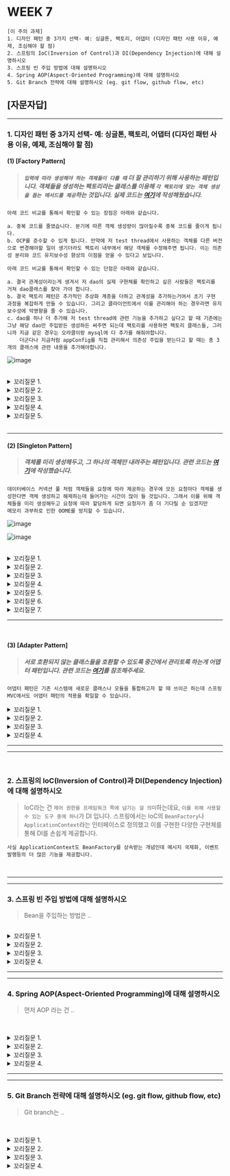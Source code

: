 

# WEEK 7

```
[이 주의 과제]
1. 디자인 패턴 중 3가지 선택- 예: 싱글톤, 팩토리, 어댑터 (디자인 패턴 사용 이유, 예제, 조심해야 할 점)
2. 스프링의 IoC(Inversion of Control)과 DI(Dependency Injection)에 대해 설명하시오
3. 스프링 빈 주입 방법에 대해 설명하시오
4. Spring AOP(Aspect-Oriented Programming)에 대해 설명하시오
5. Git Branch 전략에 대해 설명하시오 (eg. git flow, github flow, etc)
```



## [자문자답]


----------


### 1. 디자인 패턴 중 3가지 선택- 예: 싱글톤, 팩토리, 어댑터 (디자인 패턴 사용 이유, 예제, 조심해야 할 점)

#### (1) [Factory Pattern]
> ##### `입력에 따라 생성해야 하는 객체들이 다를 때` 더 잘 관리하기 위해 사용하는 패턴입니다. 객체들을 생성하는 팩토리라는 클래스를 이용해 `각 팩토리에 맞는 객체 생성을 돕는 메서드를 제공`하는 것입니다. 실제 코드는 [여기](https://github.com/choichanhyeok/just-java-note/tree/master/src/main/java/org/example/designPattern/factory/case2AboutDao)에 작성해뒀습니다.
```
아래 코드 비교를 통해서 확인할 수 있는 장점은 아래와 같습니다.

a. 중복 코드를 줄였습니다. 분기에 따른 객체 생성량이 많아질수록 중복 코드를 줄이게 됩니다.
b. OCP를 준수할 수 있게 됩니다. 만약에 저 test thread에서 사용하는 객체를 다른 버전으로 변경해야할 일이 생기더라도 팩토리 내부에서 해당 객체를 수정해주면 됩니다. 이는 의존성 분리와 코드 유지보수성 향상의 이점을 얻을 수 있다고 보입니다.
```
```
아래 코드 비교를 통해서 확인할 수 있는 단점은 아래와 같습니다.

a. 결국 관계성이라는게 생겨서 저 dao의 실제 구현체를 확인하고 싶은 사람들은 팩토리를 거쳐 dao클래스를 찾아 가야 합니다.
b. 결국 팩토리 패턴은 추가적인 추상화 계층을 더하고 관계성을 추가하는거여서 초기 구현 과정을 복잡하게 만들 수 있습니다. 그리고 클라이언트에서 이를 관리해야 하는 경우라면 유지보수성에 악영향을 줄 수 있습니다.
c. dao를 하나 더 추가해 저 test thread에 관련 기능을 추가하고 싶다고 할 때 기존에는 그냥 해당 dao만 주입받든 생성하든 써주면 되는데 팩토리를 사용하면 팩토리 클래스들, 그러니까 지금 같은 경우는 오라클이랑 mysql에 다 추가를 해줘야합니다.
    더군다나 지금처럼 appConfig를 직접 관리해서 의존성 주입을 받는다고 할 때는 총 3개의 클래스에 관련 내용을 추가해야합니다.
```
![image](https://github.com/chanHyeoks-kingdom/f-lab-history/assets/68278903/d435f77c-d4a8-4412-88d2-e9e75f9a70b6)

<br>

<details>
<summary> 꼬리질문 1. </summary>

###### 꼬리질문 1. 실제 사용 사례가 어떤게 있나요?

```
스프링의 BeanFactory라고 ApplicationContext의 모체가 되는 인터페이스가 있는데, 이런 객체 생성 관리를 탐당하는 컨테이너 등에서 주로 이런 패턴을 자주 사용합니다. 예컨대 getBean 같은  것들을 통해서 빈 객체들을 받아올 수 있습니다.
```

</details>



<details>

<summary> 꼬리질문 2. </summary>

###### 꼬리질문 2. 보니까 예시는 추상 팩토리 패턴인데, 일반 팩토리 패턴과는 무슨 차이가 있나요?

```
팩토리 패턴은 그냥 하나의 객체를 생성하는 방법에 초점을 맞춰 추상화 계층을 추가해주는거고 추상 팩토리 패턴은 관련있는 객체 생성 그룹을 제공하기 위한 인터페이스를 추가해주는 개념입니다.
```

</details>




<details>

<summary> 꼬리질문 3. </summary>

###### 꼬리질문 3. 다른 객체 생성 패턴들이랑 같이 사용할 수도 있나요?
```
네! 당장 SPRING의 applcation context만 봐도 객체 풀링등에 사용되는 싱글톤이랑 방금 말씀드린 factory 패턴을 같이 사용하고 있습니다!
```

</details>


<details>

<summary> 꼬리질문 4. </summary>
    
###### 꼬리질문 4. 이 예시를 구현하면서 자연스럽게 OCP를 사용하셨는데 느끼신 단점은 없으셨나요?
```
OCP를 준수한다는 건 결국 그 안에서 사용되는 모든 객체에 대해 추상화를 진행해야 한다는건데, 이게 생각보다 굉장히 불편했습니다. 당장 AppConfig에 등록하는 부분만 하더라도 추상 팩토리 디자인 패턴이랑
같이 쓰려고 하니까 사실 저 예시에서도 test thread에서 사용하는 객체가 많을수록 효과가 더 극명하게 보여서, 6개 정도로 하려고 했는데 그 과정이 너무 복잡해서 포기했습니다.
```


</details>


<details>


<summary>꼬리질문 5. </summary>

###### 꼬리질문 5. 생성 관련 패턴 중에 다른것도 있는 걸로 알고있는데 무슨 차이가 있나요?
```
간단하게 설명드리면 팩토리 패턴은 특정 작업 수행에 필요한 객체 세트 생성을 서브 클래스에 맡겨 유연성을 높이는 구조입니다. 싱글톤은 하나의 객체만 생성해두고 그 객체 하나만 내려주는 생성 방식이고, 빌더 패턴은 객체 생성을 유연하게 하는 걸 돕는 사
패턴입니다. 프로토타입은 복제를 통해서 생성을 다루는 패턴입니다. 사실 비교라는 걸 하려면 유사한 부분이 있어야하는데 전혀 다른 목적으로 쓰이는 패턴들이어서 객체 생성 방법 외에는 차이라고 할 것도 명확히 표현하기 어렵습니다.
```

</details>


<br>

--------------------------------------------------------------------------------------------------------------------------------------------------------------------------------------------------------------------------------------------------------------------

#### (2) [Singleton Pattern]
> ##### 객체를 미리 생성해두고, 그 하나의 객체만 내려주는 패턴입니다. 관련 코드는 [여기](https://github.com/choichanhyeok/just-java-note/tree/master/src/main/java/org/example/designPattern/singleton/whyNeedSingleton)에 작성했습니다.
```
데이터베이스 커넥션 풀 처럼 객체들을 요청에 따라 제공하는 경우에 모든 요청마다 객체를 생성한다면 객체 생성하고 해제하는데 들어가는 시간이 많이 들 것입니다. 그래서 이를 위해 객체들을 미리 생성해두고 요청에 따라 할당하게 되면 요청자가 좀 더 기다릴 순 있겠지만
메모리 과부하로 인한 OOME를 방지할 수 있습니다.
```

![image](https://github.com/chanHyeoks-kingdom/f-lab-history/assets/68278903/a82b384f-9723-4c06-8387-ecd3d4ebac43)

![image](https://github.com/chanHyeoks-kingdom/f-lab-history/assets/68278903/6dee176d-92f7-42c8-a686-1e331cb5781e)


<br>

<details>
    <summary> 꼬리질문 1. </summary>

##### 꼬리질문 1. 싱글톤 패턴의 장단점은 무엇인가요?
```
[장점]
a. 자원을 중복해서 생성할 때, 그러니까 위 첨부한 코드처럼 객체 같은 것들을 생성, 해제 하는 비용을 아낄 수 있다는 점입니다. 
b. 특정 자원, 그러니까 객체에 대한 접근을 하나의 클래스에서 처리할 수 있어서 제공할 객체를 교체 할 때 등의 상황에서 인터페이스와 함께 적용하면 유지보수성을 높일 수 있습니다.
```

```
[단점]
a. 일단 하나의 자원을 공유하는 순간부터 동시성 문제는 필연적으로 발생할 수 밖에 없어서 이에 대한 처리가 필요합니다.
b. 전역 상태가 필요해서 코드들의 결합도가 증가하게 됩니다.
```

</details>

<details>
    <summary> 꼬리질문 2. </summary>

##### 꼬리질문 2. 싱글톤 패턴을 사용할 때 고려해야 할 디자인 이슈가 있을까요?
```
싱글톤을 사용 할 때 동시성이나 코드 결합도 문제가 있습니다. 동시성 문제는 double-checked locking 패턴등을 이용해 해결해봤는데, 코드 결합도 문제는 사실 기준을 잘 모르겠습니다.
이게 어쨌든 전역적으로 사용하게 돼서 여기저기서 사용하면 결합도가 높아질 수 있다는 개념인데 지금 생각으론 그냥 인터페이스로 추상화 해서 인터페이스를 통해 접근토록 하는 방법이 있을 거 같습니다.
```

    
</details>

<details>
    <summary> 꼬리질문 3. </summary>

##### 꼬리질문 3. 멀티스레드 환경에서 싱글톤은 어떻게 안전하게 사용할 수 있나요?
```
기존에 배운 synchronized 블록이나 volatile 키워드등을 이용해서 인스턴스 생성 시 발생하는 race-condition을 방지할 수 있습니다.
그 외에 dobule-checked locking등의 방법을 활용할 수도 있을 거 같습니다.
```

    
</details>

<details>
    <summary> 꼬리질문 4. </summary>

##### 꼬리질문 4. 싱글톤 패턴과 데이터베이스 커넥션 풀의 관계는 어떻게 설명할 수 있나요?
```
싱글톤 패턴은 데이터커넥션 풀 관리와 함께 사용될 경우 큰 이점을 가져갈 수 있습니다. 싱글톤은 동시성 이슈의 해결 방안으로 synchronized 같은 방법을
사용할 경우가 많은데 그로 인해 무조건 하나만 사용했을 땐 성능상 불이익을 가져갈 수 있습니다. 이 때 데이터베이스 커넥션 풀과 같은 풀의 요소로서 사용
될 경우 객체 관리 비용을 줄이면서 성능상 이점도 어느정도 보완갈 수 있습니다.
```

    
</details>

<details>
    <summary> 꼬리질문 5. </summary>

##### 꼬리질문 5. 싱글톤 인스턴스의 생성을 지연시키는 이유는 무엇인가요?
```
리소스 절약을 위해서입니다. 애플리케이션이 시작할 때 부터 생성해두면 '초기 로딩 시간'을 늦출 수 있는데 이런 부분을 해결할 수 있습니다.
```

    
</details>

<details>
    <summary> 꼬리질문 6. </summary>

##### 꼬리질문 6. 싱글톤 패턴을 사용하지 않고 데이터베이스 커넥션을 관리하는 다른 방법은 무엇인가요?
```
HikariCp 같은 연결 풀 라이브러리를 사용하거나 DI를 이용하는 방법도 있는데 사실 이게 싱글톤 패턴이랑 완전히 분리된 개념들은 아니라고 생각합니다.
```

    
</details>


<details>
    <summary> 꼬리질문 7. </summary>

##### 꼬리질문 7. 스프링에서도 Application Context를 이용해 DI를 제공하지 않나요? 어떤식으로 싱글톤의 단점을 보완하나요?
```
일단 인터페이스 기반의 추상화와 DI를 통해 결합도를 감소시키고 내부적으로 동기화 문제를 해결해줍니다.
```

    
</details>


--------------------------------------------------------------------------------------------------------------------------------------------------------------------------------------------------------------------------------------------------------------------

<br>

#### (3) [Adapter Pattern]
> ##### 서로 호환되지 않는 클래스들을 호환할 수 있도록 중간에서 관리토록 하는게 어뎁터 패턴입니다. 관련 코드는 [여기]()를 참조해주세요.
```
어뎁터 패턴은 기존 시스템에 새로운 클래스나 모듈을 통합하고자 할 때 쓰이곤 하는데 스프링 MVC에서도 어뎁터 패턴의 적용을 확일할 수 있습니다.
```




<details>
    <summary> 꼬리질문 1. </summary>
    
##### 꼬리질문 1. 
```

```
    
</details>

<details>
    <summary> 꼬리질문 2. </summary>
    
##### 꼬리질문 2. 
```

```
    
</details>


<details>
    <summary> 꼬리질문 3. </summary>
    
##### 꼬리질문 3. 
```

```
    
</details>



<details>
    <summary> 꼬리질문 4. </summary>
    
##### 꼬리질문 4. 
```

```
    
</details>








--------------------------------------------------------------------------------------------------------------------------------------------------------------------------------------------------------------------------------------------------------------------
--------------------------------------------------------------------------------------------------------------------------------------------------------------------------------------------------------------------------------------------------------------------

<br>

### 2. 스프링의 IoC(Inversion of Control)과 DI(Dependency Injection)에 대해 설명하시오
> IoC라는 건 `제어 권한을 프레임워크 쪽에 넘기는 걸 의미`하는데요, `이를 위해 사용할 수 있는 도구 중에 하나`가 DI 입니다. 스프링에서는 IoC의 `BeanFactory`나 `ApplicationContext`라는 인터페이스로 정의했고 이를 구현한 다양한 구현체를통해 DI를 손쉽게 제공합니다.
```
사실 ApplicationContext도 BeanFactory를 상속받는 개념인데 메시지 국제화, 이벤트 발행등의 더 많은 기능을 제공합니다. 
```
<br>






--------------------------------------------------------------------------------------------------------------------------------------------------------------------------------------------------------------------------------------------------------------------
--------------------------------------------------------------------------------------------------------------------------------------------------------------------------------------------------------------------------------------------------------------------


### 3. 스프링 빈 주입 방법에 대해 설명하시오
> Bean을 주입하는 방법은 ..
```

```

<details>
    <summary> 꼬리질문 1. </summary>
    
##### 꼬리질문 1. 
```

```
    
</details>

<details>
    <summary> 꼬리질문 2. </summary>
    
##### 꼬리질문 2. 
```

```
    
</details>


<details>
    <summary> 꼬리질문 3. </summary>
    
##### 꼬리질문 3. 
```

```
    
</details>



<details>
    <summary> 꼬리질문 4. </summary>
    
##### 꼬리질문 4. 
```

```
    
</details>

--------------------------------------------------------------------------------------------------------------------------------------------------------------------------------------------------------------------------------------------------------------------
--------------------------------------------------------------------------------------------------------------------------------------------------------------------------------------------------------------------------------------------------------------------



### 4. Spring AOP(Aspect-Oriented Programming)에 대해 설명하시오
> 먼저 AOP 라는 건 ..
```

```
<br>


<details>
    <summary> 꼬리질문 1. </summary>
    
##### 꼬리질문 1. 
```

```
    
</details>

<details>
    <summary> 꼬리질문 2. </summary>
    
##### 꼬리질문 2. 
```

```
    
</details>


<details>
    <summary> 꼬리질문 3. </summary>
    
##### 꼬리질문 3. 
```

```
    
</details>



<details>
    <summary> 꼬리질문 4. </summary>
    
##### 꼬리질문 4. 
```

```
    
</details>


--------------------------------------------------------------------------------------------------------------------------------------------------------------------------------------------------------------------------------------------------------------------
--------------------------------------------------------------------------------------------------------------------------------------------------------------------------------------------------------------------------------------------------------------------


### 5. Git Branch 전략에 대해 설명하시오 (eg. git flow, github flow, etc)
> Git branch는 ..
```

```
<br>


<details>
    <summary> 꼬리질문 1. </summary>
    
##### 꼬리질문 1. 
```

```
    
</details>

<details>
    <summary> 꼬리질문 2. </summary>
    
##### 꼬리질문 2. 
```

```
    
</details>


<details>
    <summary> 꼬리질문 3. </summary>
    
##### 꼬리질문 3. 
```

```
    
</details>



<details>
    <summary> 꼬리질문 4. </summary>
    
##### 꼬리질문 4. 
```

```
    
</details>
